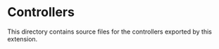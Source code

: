 # Controllers

This directory contains source files for the controllers exported by this extension.
